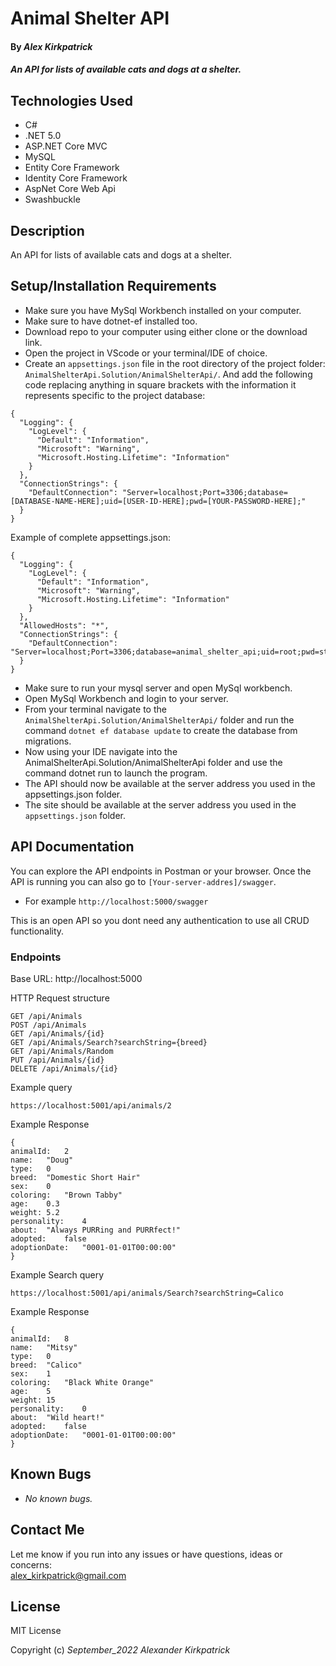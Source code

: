 # Animal Shelter API

#### By _**Alex Kirkpatrick**_

#### _An API for lists of available cats and dogs at a shelter._

## Technologies Used

* C#
* .NET 5.0
* ASP.NET Core MVC
* MySQL
* Entity Core Framework
* Identity Core Framework
* AspNet Core Web Api
* Swashbuckle

## Description

An API for lists of available cats and dogs at a shelter.

## Setup/Installation Requirements

* Make sure you have MySql Workbench installed on your computer.
* Make sure to have dotnet-ef installed too.
* Download repo to your computer using either clone or the download link.
* Open the project in VScode or your terminal/IDE of choice.
* Create an <code>appsettings.json</code> file in the root directory of the project folder: <code>AnimalShelterApi.Solution/AnimalShelterApi/</code>. And add the following code replacing anything in square brackets with the information it represents specific to the project database:
```
{
  "Logging": {
    "LogLevel": {
      "Default": "Information",
      "Microsoft": "Warning",
      "Microsoft.Hosting.Lifetime": "Information"
    }
  },
  "ConnectionStrings": {
    "DefaultConnection": "Server=localhost;Port=3306;database=[DATABASE-NAME-HERE];uid=[USER-ID-HERE];pwd=[YOUR-PASSWORD-HERE];"
  }
}

```

Example of complete appsettings.json:
```
{
  "Logging": {
    "LogLevel": {
      "Default": "Information",
      "Microsoft": "Warning",
      "Microsoft.Hosting.Lifetime": "Information"
    }
  },
  "AllowedHosts": "*",
  "ConnectionStrings": {
    "DefaultConnection": "Server=localhost;Port=3306;database=animal_shelter_api;uid=root;pwd=strongpassword;"
  }
}

```

* Make sure to run your mysql server and open MySql workbench.
* Open MySql Workbench and login to your server.
* From your terminal navigate to the <code>AnimalShelterApi.Solution/AnimalShelterApi/</code> folder and run the command <code>dotnet ef database update</code> to create the database from migrations.
* Now using your IDE navigate into the AnimalShelterApi.Solution/AnimalShelterApi folder and use the command dotnet run to launch the program.
* The API should now be available at the server address you used in the appsettings.json folder.
* The site should be available at the server address you used in the <code>appsettings.json</code> folder.

## API Documentation
You can explore the API endpoints in Postman or your browser. Once the API is running you can also go to <code>[Your-server-addres]/swagger</code>.  
* For example <code>http://localhost:5000/swagger</code>

This is an open API so you dont need any authentication to use all CRUD functionality. 

### Endpoints
Base URL: http://localhost:5000

HTTP Request structure
```
GET /api/Animals
POST /api/Animals
GET /api/Animals/{id}
GET /api/Animals/Search?searchString={breed}
GET /api/Animals/Random
PUT /api/Animals/{id}
DELETE /api/Animals/{id}
```

Example query
```
https://localhost:5001/api/animals/2
```

Example Response
```
{
animalId:	2
name:	"Doug"
type:	0
breed:	"Domestic Short Hair"
sex:	0
coloring:	"Brown Tabby"
age:	0.3
weight:	5.2
personality:	4
about:	"Always PURRing and PURRfect!"
adopted:	false
adoptionDate:	"0001-01-01T00:00:00"
}
```
Example Search query
```
https://localhost:5001/api/animals/Search?searchString=Calico
```

Example Response
```
{
animalId:	8
name:	"Mitsy"
type:	0
breed:	"Calico"
sex:	1
coloring:	"Black White Orange"
age:	5
weight:	15
personality:	0
about:	"Wild heart!"
adopted:	false
adoptionDate:	"0001-01-01T00:00:00"
}
```
## Known Bugs

* _No known bugs._

## Contact Me

Let me know if you run into any issues or have questions, ideas or concerns:  
alex_kirkpatrick@gmail.com

## License

MIT License

Copyright (c) _September_2022_ _Alexander Kirkpatrick_